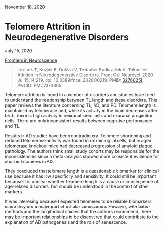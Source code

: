 November 18, 2020

# Telomere Attrition in Neurodegenerative Disorders

July 15, 2020

[Frontiers in Neuroscience](https://www.frontiersin.org/articles/10.3389/fncel.2020.00219/full)

> Levstek T, Kozjek E, Dolžan V, Trebušak Podkrajšek K. Telomere Attrition in
> Neurodegenerative Disorders. Front Cell Neurosci. 2020 Jul 15;14:219. doi:
> 10.3389/fncel.2020.00219. PMID:
> [32760251](https://pubmed.ncbi.nlm.nih.gov/32760251); PMCID: PMC7373805.

Telomere attrition is found in a number of disorders and studies have tried to
understand the relationship between TL length and these disorders. This paper
reviews the literature concerning TL, AD, and PD. Telomere length is maintained
by telomerase and, while its activity in the brain decreases after birth, there
is high activity in neuronal stem cells and neuronal progenitor cells. There are
only inconsistent results between cognitive performance and TL. 

Results in AD studies have been contradictory. Telomere shortening and reduced
telomerase activity was found in rat microglial cells, but in aged telomerase
knockout mice had decreased progression of amyloid plaque pathology. The authors
think small study cohorts may be responsible for the inconsistencies since a
meta-analysis showed more consistent evidence for shorter telomeres in AD.

They concluded that telomere length is a questionable biomarker for clinical
use because it has low specificity and sensitivity. It could still be important
because it is unclear whether telomere length is a cause or consequence of
age-related disorders, but should be understood in the context of other markers.

It was interesing because I expected telomeres to be reliable biomarkers since
they are a major part of cellular senescence. However, with better methods and
the longitudinal studies that the authors recommend, there may be important
relationships to be discovered that could contribute to the explanation of AD
pathogenesis and the role of senescence.
